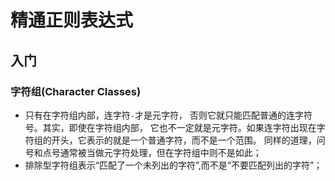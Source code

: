 # 精通正则表达式

## 入门
### 字符组(Character Classes)
- 只有在字符组内部，连字符`-`才是元字符， 否则它就只能匹配普通的连字符号。其实，即使在字符组内部，
    它也不一定就是元字符。如果连字符出现在字符组的开头，它表示的就是一个普通字符，而不是一个范围。
    同样的道理，问号和点号通常被当做元字符处理，但在字符组中则不是如此；
- 排除型字符组表示“匹配了一个未列出的字符”,而不是“不要匹配列出的字符”；